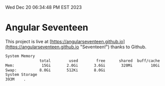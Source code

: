 Wed Dec 20 06:34:48 PM EST 2023

# Angular Seventeen


This project is live at [https://angularseventeen.github.io](https://angularseventeen.github.io "Seventeen!") thanks to Github.

```bash
System Memory
               total        used        free      shared  buff/cache   available
Mem:            15Gi       2.0Gi       3.6Gi       320Mi        10Gi        13Gi
Swap:          8.0Gi       512Ki       8.0Gi
System Storage
393M	.
```
